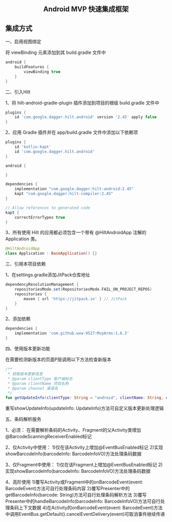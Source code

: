 <h2 align="center">Android MVP 快速集成框架</h2>

## 集成方式

一、启用视图绑定

将 viewBinding 元素添加到其 build.gradle 文件中

```groovy
android {
    buildFeatures {
        viewBinding true
    }
}
```

二、引入Hilt

1、将 hilt-android-gradle-plugin 插件添加到项目的根级 build.gradle 文件中

```groovy
plugins {
    id 'com.google.dagger.hilt.android' version '2.45' apply false
}
```

2、应用 Gradle 插件并在 app/build.gradle 文件中添加以下依赖项

```groovy
plugins {
    id 'kotlin-kapt'
    id 'com.google.dagger.hilt.android'
}

android {

}

dependencies {
    implementation "com.google.dagger:hilt-android:2.45"
    kapt "com.google.dagger:hilt-compiler:2.45"
}

// Allow references to generated code
kapt {
    correctErrorTypes true
}
```

3、所有使用 Hilt 的应用都必须包含一个带有 @HiltAndroidApp 注解的 Application 类。

```kotlin
@HiltAndroidApp
class Application : BaseApplication() {}
```

三、引用本项目依赖

1、在settings.gradle添加JitPack仓库地址

```groovy
dependencyResolutionManagement {
    repositoriesMode.set(RepositoriesMode.FAIL_ON_PROJECT_REPOS)
    repositories {
        maven { url 'https://jitpack.io' } // JitPack
    }
}
```

2、添加依赖

```groovy
dependencies {
    implementation 'com.github.wxw-9527:MvpArms:1.6.3'
}
```

四、使用版本更新功能

在需要检测新版本的页面P层调用以下方法检查新版本
```kotlin
/**
 * 获取版本更新信息
 * @param clientType 客户端标志
 * @param clientName 项目名称
 * @param channel 渠道名
 */
fun getUpdateInfo(clientType: String = "android", clientName: String, channel: String)
```
重写showUpdateInfo(updateInfo: UpdateInfo)方法可自定义版本更新处理逻辑


五、条码解析服务

1、必须：
    在需要解析条码的Activity、Fragment的父Activity类增加@BarcodeScanningReceiverEnabled标记

2、仅Activity中使用：
    1)仅在该Activity上增加@EventBusEnabled标记
    2)实现showBarcodeInfo(barcodeInfo: BarcodeInfoVO)方法处理条码数据

3、仅Fragment中使用：
    1)仅在该Fragment上增加@EventBusEnabled标记
    2)实现showBarcodeInfo(barcodeInfo: BarcodeInfoVO)方法处理条码数据

4、高阶使用
    1)覆写Activity或Fragment中的onBarcodeEvent(event: BarcodeEvent)方法可自行处理条码内容
    2)覆写Presenter中的getBarcodeInfo(barcode: String)方法可自行处理条码解析方法
    3)覆写Presenter中的handleBarcodeInfo(barcodeInfo: BarcodeInfoVO)方法可自行处理条码上下文数据
    4)在Activity的onBarcodeEvent(event: BarcodeEvent)方法中调用EventBus.getDefault().cancelEventDelivery(event)可取消事件继续传递